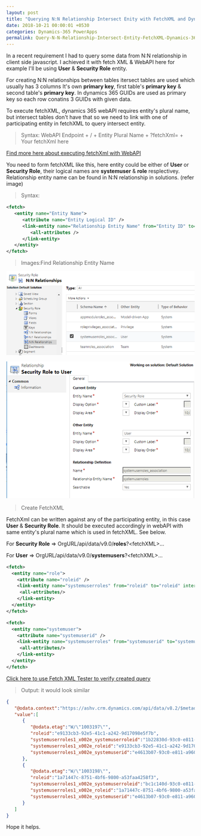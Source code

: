```yaml
---
layout: post
title: "Querying N:N Relationship Intersect Enity with FetchXML and Dynamics 365 WebAPI"
date: 2018-10-21 00:00:01 +0530
categories: Dynamics-365 PowerApps
permalink: Query-N-N-Relationship-Intersect-Entity-FetchXML-Dynamics-365-WebAPI
---
```


In a recent requirement I had to query some data from N:N relationship in client side javascript. I achieved it with fetch XML & WebAPI here for example I'll be using **User** & **Security Role** entity.

For creating N:N relationships between tables itersect tables are used which usually has 3 columns It's own **primary key**, first table's **primary key** & second table's **primary key**. In dynamics 365 GUIDs are used as primary key so each row conatins 3 GUIDs with given data.

To execute fetchXML, dynamics 365 webAPI requires entity's plural name, but intersect tables don't have that so we need to link with one of participating entity in fetchXML to query intersect entity.
 
> Syntax: WebAPI Endpoint + / + Entity Plural Name + ?fetchXml= + Your fetchXml here

[Find more here about executing fetchXml with WebAPI](https://www.ashishvishwakarma.com/Execute-fetchXml-WebAPI-Dynamics-365-Using-JavaScript-Example/)

You need to form fetchXML like this, here entity could be either of **User** or **Security Role**, their logical names are **systemuser** & **role** resplectivey. Relationship entity name can be found in N:N relationship in solutions. (refer image)

> Syntax:

```xml
<fetch>
   <entity name="Entity Name">
      <attribute name="Entity Logical ID" />
      <link-entity name="Relationship Entity Name" from="Entity ID" to="Entity ID" intersect="true">
         <all-attributes />
      </link-entity>
   </entity>
</fetch>
```

> Images:Find Relationship Entity Name

![N:N Relationships](assets/2018-10-21/N-N.png)

![Relationship Name](assets/2018-10-21/Relationship.png)

> Create FetchXML

FetchXml can be written against any of the participating entity, in this case **User** & **Security Role**. It should be executed accordingly in webAPI with same entity's plural name which is used in fetchXML. See below.

For **Security Role** => OrgURL/api/data/v9.0/**roles**?\<fetchXML>...

For **User** => OrgURL/api/data/v9.0/**systemusers**?\<fetchXML>...

```xml
<fetch>
  <entity name="role">
    <attribute name="roleid" />
    <link-entity name="systemuserroles" from="roleid" to="roleid" intersect="true">
     <all-attributes/>
    </link-entity>
  </entity>
</fetch>
```

```xml
<fetch>
  <entity name="systemuser">
    <attribute name="systemuserid" />
    <link-entity name="systemuserroles" from="systemuserid" to="systemuserid" intersect="true">
     <all-attributes/>
    </link-entity>
  </entity>
</fetch>
```

[Click here to use Fetch XML Tester to verify created query](https://www.ashishvishwakarma.com/FetchXmlTester/)

> Output: it would look similar

```json
{
   "@odata.context":"https://ashv.crm.dynamics.com/api/data/v8.2/$metadata#roles(roleid)",
   "value":[
      {
         "@odata.etag":"W/\"1003197\"",
         "roleid":"e9133cb3-92e5-41c1-a242-9d17098e5f7b",
         "systemuserroles1_x002e_systemuserroleid":"1b22830d-93c0-e811-a960-000d3af0375c",
         "systemuserroles1_x002e_roleid":"e9133cb3-92e5-41c1-a242-9d17098e5f7b",
         "systemuserroles1_x002e_systemuserid":"e4613b07-93c0-e811-a960-000d3af06590"
      },
      {
         "@odata.etag":"W/\"1003198\"",
         "roleid":"1a71447c-8751-4bf6-9800-a53faa4258f3",
         "systemuserroles1_x002e_systemuserroleid":"bc1c140d-93c0-e811-a962-000d3af04fc2",
         "systemuserroles1_x002e_roleid":"1a71447c-8751-4bf6-9800-a53faa4258f3",
         "systemuserroles1_x002e_systemuserid":"e4613b07-93c0-e811-a960-000d3af06590"
      }
   ]
}
```

Hope it helps.